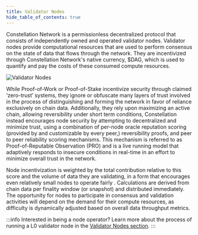 ```yaml
---
title: Validator Nodes
hide_table_of_contents: true
---
```


<intro-end />

Constellation Network is a permissionless decentralized protocol that consists of independently owned and operated validator nodes. Validator nodes provide computational resources that are used to perform consensus on the state of data that flows through the network. They are incentivized through Constellation Network's native currency, $DAG, which is used to quantify and pay the costs of these consumed compute resources.

![Validator Nodes](/img/coreconcepts/nodes.png)

While Proof-of-Work or Proof-of-Stake incentivize security through claimed ‘zero-trust’ systems, they ignore or obfuscate many layers of trust involved in the process of distinguishing and forming the network in favor of reliance exclusively on chain data. Additionally, they rely upon maximizing an active chain, allowing reversibility under short term conditions, Constellation instead encourages node security by attempting to decentralized and minimize trust, using a combination of per-node oracle reputation scoring (provided by and customizable by every peer,) reversibility proofs, and peer to peer reliability scoring mechanisms. This mechanism is referred to as Proof-of-Reputable Observation (PRO) and is a live running model that adaptively responds to insecure conditions in real-time in an effort to minimize overall trust in the network.

Node incentivization is weighted by the total contribution relative to this score and the volume of data they are validating, in a form that encourages even relatively small nodes to operate fairly . Calculations are derived from chain data per finality window (or snapshot) and distributed immediately. The opportunity for nodes to participate in consensus and validation activities will depend on the demand for their compute resources, as difficulty is dynamically adjusted based on overall data throughput metrics.

:::info Interested in being a node operator?
Learn more about the process of running a L0 validator node in the [Validator Nodes section](/nodes).
:::